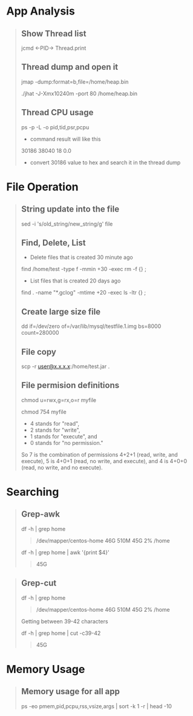 # App Analysis
> ## Show Thread list
> jcmd <-PID-> Thread.print
> ## Thread dump and open it
> jmap -dump:format=b,file=/home/heap.bin <PID>
> 
> ./jhat -J-Xmx10240m -port 80 /home/heap.bin
> ## Thread CPU usage
> ps -p <PID> -L -o pid,tid,psr,pcpu
> 
> - command result will like this
> 
> 30186 38040  18  0.0
>
> - convert 30186 value to hex and search it in the thread dump


# File Operation
> ## String update into the file
> sed -i 's/old_string/new_string/g' file
> ## Find, Delete, List
>  - Delete files that is created 30 minute ago
> 
> find /home/test -type f -mmin +30 -exec rm -f {} \;
>
>  - List files that is created 20 days ago
>
> find . -name "*.gclog" -mtime +20 -exec ls -ltr {} \;
> ## Create large size file
> dd if=/dev/zero of=/var/lib/mysql/testfile.1.img bs=8000 count=280000
> ## File copy
> scp -r user@x.x.x.x:/home/test.jar .
> ## File permision definitions
> chmod u=rwx,g=rx,o=r myfile
> 
> chmod 754 myfile
> - 4 stands for "read",
> - 2 stands for "write",
> - 1 stands for "execute", and
> - 0 stands for "no permission."
>   
> So 7 is the combination of permissions 4+2+1 (read, write, and execute), 5 is 4+0+1 (read, no write, and execute), and 4 is 4+0+0 (read, no write, and no execute).


# Searching
> ## Grep-awk
> df -h | grep home
> > /dev/mapper/centos-home   46G  510M   45G   2% /home
> > 
> df -h | grep home | awk '{print $4}'
> > 45G

> ## Grep-cut
> df -h | grep home
> > /dev/mapper/centos-home   46G  510M   45G   2% /home
> 
> Getting between 39-42 characters
> 
> df -h | grep home | cut -c39-42
> > 45G


 # Memory Usage
> ## Memory usage for all app
> ps -eo pmem,pid,pcpu,rss,vsize,args | sort -k 1 -r | head -10
